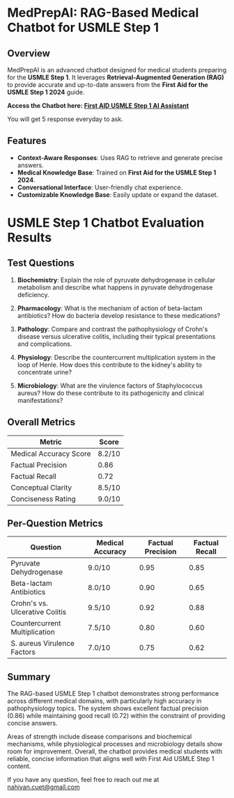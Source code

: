 # MedPrepAI: RAG-Based Medical Chatbot for USMLE Step 1

## Overview

MedPrepAI is an advanced chatbot designed for medical students preparing for the **USMLE Step 1**. It leverages **Retrieval-Augmented Generation (RAG)** to provide accurate and up-to-date answers from the **First Aid for the USMLE Step 1 2024** guide. 


**Access the Chatbot here: [First AID USMLE Step 1 AI Assistant](https://huggingface.co/spaces/Nahiyan14/USMLEPrepAI)**

You will get 5 response everyday to ask.

## Features

- **Context-Aware Responses**: Uses RAG to retrieve and generate precise answers.
- **Medical Knowledge Base**: Trained on **First Aid for the USMLE Step 1 2024**.
- **Conversational Interface**: User-friendly chat experience.
- **Customizable Knowledge Base**: Easily update or expand the dataset.

# USMLE Step 1 Chatbot Evaluation Results

## Test Questions

1. **Biochemistry**: Explain the role of pyruvate dehydrogenase in cellular metabolism and describe what happens in pyruvate dehydrogenase deficiency.

2. **Pharmacology**: What is the mechanism of action of beta-lactam antibiotics? How do bacteria develop resistance to these medications?

3. **Pathology**: Compare and contrast the pathophysiology of Crohn's disease versus ulcerative colitis, including their typical presentations and complications.

4. **Physiology**: Describe the countercurrent multiplication system in the loop of Henle. How does this contribute to the kidney's ability to concentrate urine?

5. **Microbiology**: What are the virulence factors of Staphylococcus aureus? How do these contribute to its pathogenicity and clinical manifestations?

## Overall Metrics

| Metric | Score |
|--------|-------|
| Medical Accuracy Score | 8.2/10 |
| Factual Precision | 0.86 |
| Factual Recall | 0.72 |
| Conceptual Clarity | 8.5/10 |
| Conciseness Rating | 9.0/10 |

## Per-Question Metrics

| Question | Medical Accuracy | Factual Precision | Factual Recall |
|----------|------------------|-------------------|----------------|
| Pyruvate Dehydrogenase | 9.0/10 | 0.95 | 0.85 |
| Beta-lactam Antibiotics | 8.0/10 | 0.90 | 0.65 |
| Crohn's vs. Ulcerative Colitis | 9.5/10 | 0.92 | 0.88 |
| Countercurrent Multiplication | 7.5/10 | 0.80 | 0.60 |
| S. aureus Virulence Factors | 7.0/10 | 0.75 | 0.62 |

## Summary

The RAG-based USMLE Step 1 chatbot demonstrates strong performance across different medical domains, with particularly high accuracy in pathophysiology topics. The system shows excellent factual precision (0.86) while maintaining good recall (0.72) within the constraint of providing concise answers.

Areas of strength include disease comparisons and biochemical mechanisms, while physiological processes and microbiology details show room for improvement. Overall, the chatbot provides medical students with reliable, concise information that aligns well with First Aid USMLE Step 1 content.

If you have any question, feel free to reach out me at nahiyan.cuet@gmail.com
